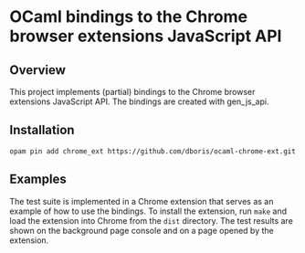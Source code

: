 OCaml bindings to the Chrome browser extensions JavaScript API
==============================================================

Overview
--------

This project implements (partial) bindings to the Chrome browser extensions JavaScript API. The bindings are created with gen_js_api.

Installation
------------

````
opam pin add chrome_ext https://github.com/dboris/ocaml-chrome-ext.git
````

Examples
--------

The test suite is implemented in a Chrome extension that serves as an example of how to use the bindings. To install the extension, run `make` and load the extension into Chrome from the `dist` directory. The test results are shown on the background page console and on a page opened by the extension.